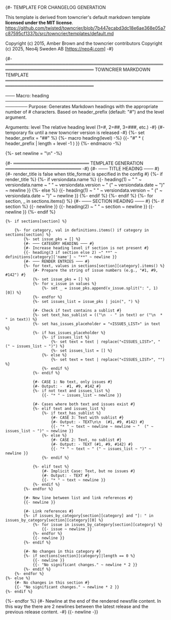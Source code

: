 {#-
TEMPLATE FOR CHANGELOG GENERATION

This template is derived from towncrier's default markdown template **licensed under the MIT license**.
https://github.com/twisted/towncrier/blob/7b447ecabd3dc18e6ae368e05a7c87595cf1337b/src/towncrier/templates/default.md

Copyright (c) 2015, Amber Brown and the towncrier contributors
Copyright (c) 2025, Neo4j Sweden AB [https://neo4j.com]
-#}

{#-
══════════════════════════════════════════════════════════════════════════════
TOWNCRIER MARKDOWN TEMPLATE
══════════════════════════════════════════════════════════════════════════════

─── Macro: heading ─────────────────────────────────────────────────────────
Purpose:
   Generates Markdown headings with the appropriate number of # characters.
   Based on header_prefix (default: "#") and the level argument.

Arguments:
   level             The relative heading level (1=#, 2=##, 3=###, etc.)
-#}
{#- temporary fix until a new towncrier version is released -#}
{%- set header_prefix = "##" %}
{%- macro heading(level) -%}
    {{- "#" * ( header_prefix | length + level -1 ) }}
{%- endmacro -%}

{%- set newline = "\n" -%}

{#- ════════════════════════ TEMPLATE GENERATION ════════════════════════ -#}
{#- ─── TITLE HEADING ─── #}
{#- render_title is false when title_format is specified in the config #}
{%- if render_title %}
    {%- if versiondata.name %}
        {{- heading(1) ~ " " ~ versiondata.name ~ " " ~ versiondata.version ~ " (" ~ versiondata.date ~ ")" ~ newline }}
    {%- else %}
        {{- heading(1) ~ " " ~ versiondata.version ~ " (" ~ versiondata.date ~ ")" ~ newline }}
    {%- endif %}
{%- endif %}
{%- for section, _ in sections.items() %}
    {#- ─── SECTION HEADING ─── #}
    {%- if section %}
        {{- newline }}
        {{- heading(2) ~ " " ~ section ~ newline }}
        {{- newline }}
    {%- endif %}

    {%- if sections[section] %}

        {%- for category, val in definitions.items() if category in sections[section] %}
            {%- set issue_pks = [] %}
            {#- ─── CATEGORY HEADING ─── #}
            {#- Increase heading level if section is not present #}
            {{- heading(3 if section else 2) ~" **" ~ definitions[category]['name'] ~ "**" ~ newline }}
            {#- ─── RENDER ENTRIES ─── #}
            {%- for text, values in sections[section][category].items() %}
                {#- Prepare the string of issue numbers (e.g., "#1, #9, #142") #}
                {%- set issue_pks = [] %}
                {%- for v_issue in values %}
                    {%- set _ = issue_pks.append(v_issue.split(": ", 1)[0]) %}
                {%- endfor %}
                {%- set issues_list = issue_pks | join(", ") %}

                {#- Check if text contains a sublist #}
                {%- set text_has_sublist = (("\n  - " in text) or ("\n  * " in text)) %}
                {%- set has_issues_placeholder = "<ISSUES_LIST>" in text %}
                {%- if has_issues_placeholder %}
                    {%- if issues_list %}
                        {%- set text = text | replace("<ISSUES_LIST>", " (" ~ issues_list ~ ")") %}
                        {%- set issues_list = [] %}
                    {%- else %}
                        {%- set text = text | replace("<ISSUES_LIST>", "") %}
                    {%- endif %}
                {%- endif %}

                {#- CASE 1: No text, only issues #}
                {#- Output: -  #1, #9, #142 #}
                {%- if not text and issues_list %}
                    {{- "* " ~ issues_list ~ newline }}

                {#- Cases where both text and issues exist #}
                {%- elif text and issues_list %}
                    {%- if text_has_sublist %}
                        {#- CASE 3: Text with sublist #}
                        {#- Output: - TEXT\n\n  (#1, #9, #142) #}
                        {{- "* " ~ text ~ newline ~ newline ~ "  (" ~ issues_list ~ ")" ~ newline }}
                    {%- else %}
                        {#- CASE 2: Text, no sublist #}
                        {#- Output: - TEXT (#1, #9, #142) #}
                        {{- "* " ~ text ~ " (" ~ issues_list ~ ")" ~ newline }}
                    {%- endif %}

                {%- elif text %}
                    {#- Implicit Case: Text, but no issues #}
                    {#- Output: - TEXT #}
                    {{- "* " ~ text ~ newline }}
                {%- endif %}
            {%- endfor %}

            {#- New line between list and link references #}
            {{- newline }}

            {#- Link references #}
            {%- if issues_by_category[section][category] and "]: " in issues_by_category[section][category][0] %}
                {%- for issue in issues_by_category[section][category] %}
                    {{- issue ~ newline }}
                {%- endfor %}
                {{- newline }}
            {%- endif %}

            {#- No changes in this category #}
            {%- if sections[section][category]|length == 0 %}
                {{- newline }}
                {{- "No significant changes." ~ newline * 2 }}
            {%- endif %}
        {%- endfor %}
    {%- else %}
        {#- No changes in this section #}
        {{- "No significant changes." ~ newline * 2 }}
    {%- endif %}
{%- endfor %}
{#-
Newline at the end of the rendered newsfile content.
In this way the there are 2 newlines between the latest release and the previous release content.
-#}
{{- newline -}}
